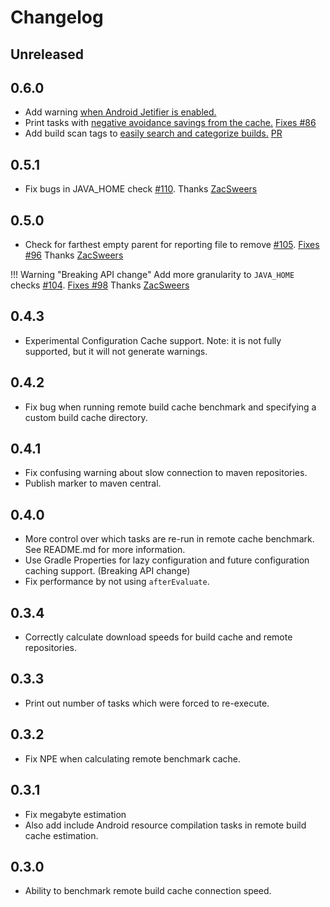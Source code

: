 # Changelog

## Unreleased

## 0.6.0
* Add warning [when Android Jetifier is enabled.](https://github.com/runningcode/gradle-doctor/pull/118)
* Print tasks with [negative avoidance savings from the cache.](https://github.com/runningcode/gradle-doctor/pull/117) [Fixes #86](https://github.com/runningcode/gradle-doctor/issues/86)
* Add build scan tags to [easily search and categorize builds.](/scan-tags) [PR](https://github.com/runningcode/gradle-doctor/pull/119)

## 0.5.1
* Fix bugs in JAVA_HOME check [#110](https://github.com/runningcode/gradle-doctor/pull/110). Thanks [ZacSweers](https://github.com/ZacSweers)

## 0.5.0
* Check for farthest empty parent for reporting file to remove [#105](https://github.com/runningcode/gradle-doctor/pull/105). [Fixes #96](https://github.com/runningcode/gradle-doctor/issues/96) Thanks [ZacSweers](https://github.com/ZacSweers)

!!! Warning "Breaking API change"
    Add more granularity to `JAVA_HOME` checks [#104](https://github.com/runningcode/gradle-doctor/pull/104). [Fixes #98](https://github.com/runningcode/gradle-doctor/issues/98) Thanks [ZacSweers](https://github.com/ZacSweers)


## 0.4.3
* Experimental Configuration Cache support. Note: it is not fully supported, but it will not generate warnings.

## 0.4.2
* Fix bug when running remote build cache benchmark and specifying a custom build cache directory.

## 0.4.1
* Fix confusing warning about slow connection to maven repositories.
* Publish marker to maven central.

## 0.4.0
* More control over which tasks are re-run in remote cache benchmark. See README.md for more information.
* Use Gradle Properties for lazy configuration and future configuration caching support. (Breaking API change)
* Fix performance by not using `afterEvaluate`.

## 0.3.4
* Correctly calculate download speeds for build cache and remote repositories.

## 0.3.3
* Print out number of tasks which were forced to re-execute.

## 0.3.2
* Fix NPE when calculating remote benchmark cache.

## 0.3.1
* Fix megabyte estimation
* Also add include Android resource compilation tasks in remote build cache estimation.

## 0.3.0
* Ability to benchmark remote build cache connection speed.
